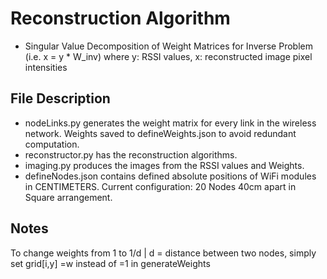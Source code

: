 # Reconstruction Algorithm

* Singular Value Decomposition of Weight Matrices for Inverse Problem (i.e. x = y * W_inv) where y: RSSI values, x: reconstructed image pixel intensities

## File Description

* nodeLinks.py generates the weight matrix for every link in the wireless network. Weights saved to defineWeights.json to avoid redundant computation. 
* reconstructor.py has the reconstruction algorithms.
* imaging.py produces the images from the RSSI values and Weights.
* defineNodes.json contains defined absolute positions of WiFi modules in CENTIMETERS. Current configuration: 20 Nodes 40cm apart in Square arrangement.

## Notes
To change weights from 1 to 1/d | d = distance between two nodes, simply set grid[i,y] =w instead of =1 in generateWeights
